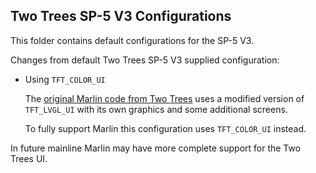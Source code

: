 ## Two Trees SP-5 V3 Configurations

This folder contains default configurations for the SP-5 V3.

Changes from default Two Trees SP-5 V3 supplied configuration:

- Using `TFT_COLOR_UI`

  The [original Marlin code from Two Trees](https://wetransfer.com/downloads/80c678c69652aae3dc35635262ebd0a320240418061003/27392ff160a713aeea143b9c7ffad79d20240418061018/6ffdaa?trk=TRN_TDL_01&utm_campaign=TRN_TDL_01&utm_medium=email&utm_source=sendgrid) uses a modified version of `TFT_LVGL_UI` with its own graphics and some additional screens.

  To fully support Marlin this configuration uses `TFT_COLOR_UI` instead.

In future mainline Marlin may have more complete support for the Two Trees UI.
